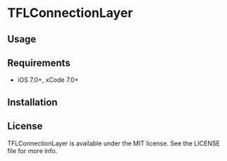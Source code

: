 # TFLConnectionLayer


## Usage


## Requirements

- iOS 7.0+, xCode 7.0+

## Installation


## License

TFLConnectionLayer is available under the MIT license. See the LICENSE file for more info.
